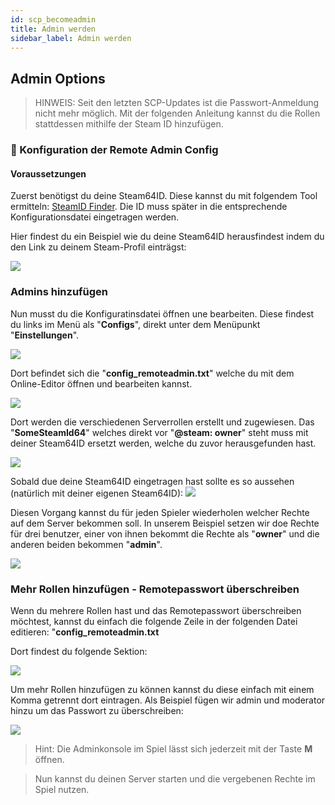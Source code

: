 ```yaml
---
id: scp_becomeadmin
title: Admin werden
sidebar_label: Admin werden
---
```


## Admin Options

> HINWEIS: Seit den letzten SCP-Updates ist die Passwort-Anmeldung nicht mehr möglich. Mit der folgenden Anleitung kannst du die Rollen stattdessen mithilfe der Steam ID hinzufügen.

###  📃 Konfiguration der Remote Admin Config

#### Voraussetzungen

Zuerst benötigst du deine Steam64ID.
Diese kannst du mit folgendem Tool ermitteln: [SteamID Finder](https://steamid.io/lookup).
Die ID muss später in die entsprechende Konfigurationsdatei eingetragen werden.

Hier findest du ein Beispiel wie du deine Steam64ID herausfindest indem du den Link zu deinem Steam-Profil einträgst:

![](https://screensaver01.zap-hosting.com/index.php/s/yPeWAQAGAiHRSKM/preview)

### Admins hinzufügen

Nun musst du die Konfiguratinsdatei öffnen une bearbeiten.
Diese findest du links im Menü als "**Configs**", direkt unter dem Menüpunkt "**Einstellungen**".

![](https://screensaver01.zap-hosting.com/index.php/s/oH5YB7tsGCfaZcs/preview)

Dort befindet sich die "**config_remoteadmin.txt**" welche du mit dem Online-Editor öffnen und bearbeiten kannst.

![](https://screensaver01.zap-hosting.com/index.php/s/tBZofytXqRBrGSp/preview)

Dort werden die verschiedenen Serverrollen erstellt und zugewiesen.
Das "**SomeSteamId64**" welches direkt vor "**@steam: owner**" steht muss mit deiner Steam64ID ersetzt werden, welche du zuvor herausgefunden hast.

![](https://screensaver01.zap-hosting.com/index.php/s/stbApKLcs9x3tDF/preview)

Sobald due deine Steam64ID eingetragen hast sollte es so aussehen (natürlich mit deiner eigenen Steam64ID):
![](https://screensaver01.zap-hosting.com/index.php/s/6zHMtDXiopC72Z9/preview)

Diesen Vorgang kannst du für jeden Spieler wiederholen welcher Rechte auf dem Server bekommen soll.
In unserem Beispiel setzen wir doe Rechte für drei benutzer, einer von ihnen bekommt die Rechte als "**owner**" und die anderen beiden bekommen "**admin**".

![](https://screensaver01.zap-hosting.com/index.php/s/dpGCZcszyGGc3XR/preview)

### Mehr Rollen hinzufügen - Remotepasswort überschreiben

Wenn du mehrere Rollen hast und das Remotepasswort überschreiben möchtest, kannst du einfach die folgende Zeile in der folgenden Datei editieren:
"**config_remoteadmin.txt**

Dort findest du folgende Sektion: 

![](https://screensaver01.zap-hosting.com/index.php/s/cX33xRnPZA2tn9z/preview)

Um mehr Rollen hinzufügen zu können kannst du diese einfach mit einem Komma getrennt dort eintragen.
Als Beispiel fügen wir admin und moderator hinzu um das Passwort zu überschreiben:

![](https://screensaver01.zap-hosting.com/index.php/s/TmQHGLaTKZnj4fD/preview)

> Hint: Die Adminkonsole im Spiel lässt sich jederzeit mit der Taste **M** öffnen.

> Nun kannst du deinen Server starten und die vergebenen Rechte im Spiel nutzen.
